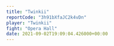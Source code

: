 ```yaml
---
title: "Twinkii"
reportCode: "3h91bXfaJC2k4vDn"
player: "Twinkii"
fight: "Opera Hall"
date: 2021-09-02T19:09:04.426000+00:00
---
```

